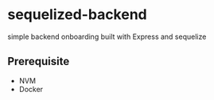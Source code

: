 # sequelized-backend 
simple backend onboarding built with Express and sequelize 
## Prerequisite

* NVM
* Docker 